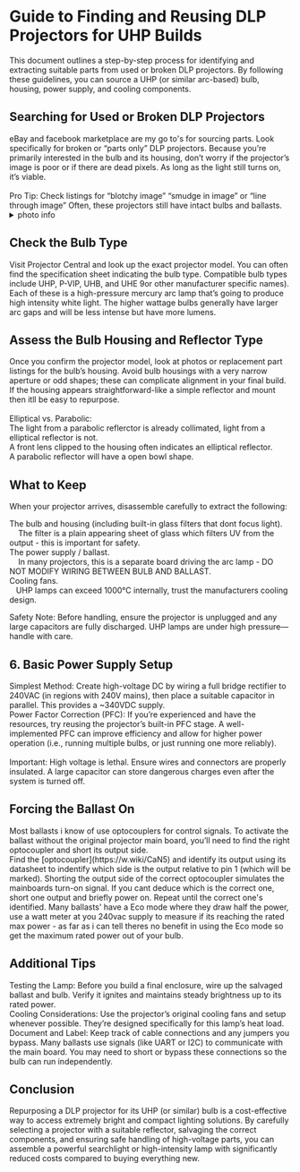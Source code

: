 <h1>Guide to Finding and Reusing DLP Projectors for UHP Builds</h1>

This document outlines a step-by-step process for identifying and extracting suitable parts from used or broken DLP projectors. By following these guidelines, you can source a UHP (or similar arc-based) bulb, housing, power supply, and cooling components.

<h2>Searching for Used or Broken DLP Projectors</h2>
eBay and facebook marketplace are my go to's for sourcing parts. Look specifically for broken or “parts only” DLP projectors. Because you’re primarily interested in the bulb and its housing, don’t worry if the projector’s image is poor or if there are dead pixels. As long as the light still turns on, it’s viable.<br />
<br />
Pro Tip: Check listings for “blotchy image” “smudge in image” or “line through image” Often, these projectors still have intact bulbs and ballasts.

<details> <summary>photo info</summary> 1. a typical listing on ebay showing “for repair or parts” <br /> 2. the state of the projector doesn’t matter as long as it can power on and produce some light </details>

<h2>Check the Bulb Type</h2>

Visit Projector Central and look up the exact projector model. You can often find the specification sheet indicating the bulb type.
Compatible bulb types include UHP, P-VIP, UHB, and UHE 9or other manufacturer specific names). Each of these is a high-pressure mercury arc lamp that’s going to produce high intensity white light. The higher wattage bulbs generally have larger arc gaps and will be less intense but have more lumens.

<h2>Assess the Bulb Housing and Reflector Type</h2>

Once you confirm the projector model, look at photos or replacement part listings for the bulb’s housing.
Avoid bulb housings with a very narrow aperture or odd shapes; these can complicate alignment in your final build.
If the housing appears straightforward-like a simple reflector and mount then itll be easy to repurpose.<br />
<br />
Elliptical vs. Parabolic: <br />
  The light from a parabolic reflerctor is already collimated, light from a elliptical reflector is not.<br />
  A front lens clipped to the housing often indicates an elliptical reflector.<br />
  A parabolic reflector will have a open bowl shape.<br />
 

<h2>What to Keep</h2>
When your projector arrives, disassemble carefully to extract the following:<br />

The bulb and housing (including built-in glass filters that dont focus light). <br />
&nbsp; &nbsp; The filter is a plain appearing sheet of glass which filters UV from the output - this is important for safety.<br />
The power supply / ballast.<br />
&nbsp; &nbsp; In many projectors, this is a separate board driving the arc lamp - DO NOT MODIFY WIRING BETWEEN BULB AND BALLAST.<br />
Cooling fans.<br />
&nbsp; &nbsp;UHP lamps can exceed 1000°C internally, trust the manufacturers cooling design.<br />

Safety Note: Before handling, ensure the projector is unplugged and any large capacitors are fully discharged. UHP lamps are under high pressure—handle with care.

<h2>6. Basic Power Supply Setup</h2>

Simplest Method: Create high-voltage DC by wiring a full bridge rectifier to 240VAC (in regions with 240V mains), then place a suitable capacitor in parallel. This provides a ~340VDC supply. <br />
Power Factor Correction (PFC): If you’re experienced and have the resources, try reusing the projector’s built-in PFC stage. A well-implemented PFC can improve efficiency and allow for higher power operation (i.e., running multiple bulbs, or just running one more reliably).<br />
<br />
Important: High voltage is lethal. Ensure wires and connectors are properly insulated. A large capacitor can store dangerous charges even after the system is turned off.

<h2>Forcing the Ballast On</h2>
Most ballasts i know of use optocouplers for control signals. To activate the ballast without the original projector main board, you’ll need to find the right optocoupler and short its output side. <br />
Find the [optocoupler](https://w.wiki/CaN5) and identify its output using its datasheet to indentify which side is the output relative to pin 1 (which will be marked). Shorting the output side of the correct optocoupler simulates the mainboards turn-on signal. If you cant deduce which is the correct one, short one output and briefly power on. Repeat until the correct one's identified. Many ballasts' have a Eco mode where they draw half the power, use a watt meter at you 240vac supply to measure if its reaching the rated max power - as far as i can tell theres no benefit in using the Eco mode so get the maximum rated power out of your bulb.

<h2>Additional Tips</h2>

Testing the Lamp: Before you build a final enclosure, wire up the salvaged ballast and bulb. Verify it ignites and maintains steady brightness up to its rated power. <br />
Cooling Considerations: Use the projector’s original cooling fans and setup whenever possible. They’re designed specifically for this lamp’s heat load. <br />
Document and Label: Keep track of cable connections and any jumpers you bypass. Many ballasts use signals (like UART or I2C) to communicate with the main board. You may need to short or bypass these connections so the bulb can run independently. <br />

<h2>Conclusion</h2>

Repurposing a DLP projector for its UHP (or similar) bulb is a cost-effective way to access extremely bright and compact lighting solutions. By carefully selecting a projector with a suitable reflector, salvaging the correct components, and ensuring safe handling of high-voltage parts, you can assemble a powerful searchlight or high-intensity lamp with significantly reduced costs compared to buying everything new.
